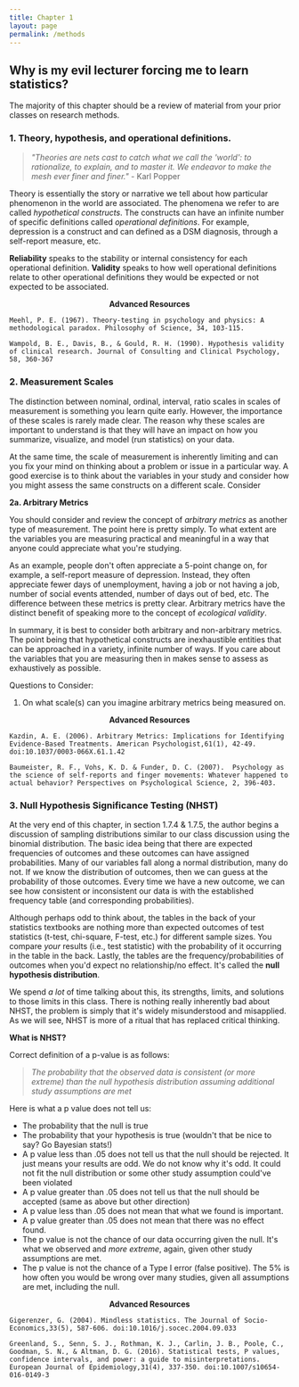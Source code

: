 ```yaml
---
title: Chapter 1
layout: page
permalink: /methods
---
```


## Why is my evil lecturer forcing me to learn statistics?

The majority of this chapter should be a review of material from your prior classes on research methods.  

### 1. Theory, hypothesis, and operational definitions.

> *"Theories are nets cast to catch what we call the 'world': to rationalize, to explain, and to master it. We endeavor to make the mesh ever finer and finer."* - Karl Popper

Theory is essentially the story or narrative we tell about how particular phenomenon in the world are associated.  The phenomena we refer to are called *hypothetical constructs*.  The constructs can have an infinite number of specific definitions called *operational definitions*.  For example, depression is a construct and can defined as a DSM diagnosis, through a self-report measure, etc. 

**Reliability** speaks to the stability or internal consistency for each operational definition.  **Validity** speaks to how well operational definitions relate to other operational definitions they would be expected or not expected to be associated.  


    
<strong><center>Advanced Resources</center></strong>

    Meehl, P. E. (1967). Theory-testing in psychology and physics: A methodological paradox. Philosophy of Science, 34, 103-115.
    
    Wampold, B. E., Davis, B., & Gould, R. H. (1990). Hypothesis validity of clinical research. Journal of Consulting and Clinical Psychology, 58, 360-367


### 2. Measurement Scales

The distinction between nominal, ordinal, interval, ratio scales in scales of measurement is something you learn quite early.  However, the importance of these scales is rarely made clear.  The reason why these scales are important to understand is that they will have an impact on how you summarize, visualize, and model (run statistics) on your data.  

At the same time, the scale of measurement is inherently limiting and can you fix your mind on thinking about a problem or issue in a particular way. A good exercise is to think about the variables in your study and consider how you might assess the same constructs on a different scale.  Consider 

**2a. Arbitrary Metrics**

You should consider and review the concept of *arbitrary metrics* as another type of measurement. The point here is pretty simply.  To what extent are the variables you are measuring practical and meaningful in a way that anyone could appreciate what you're studying.   

As an example, people don't often appreciate a 5-point change on, for example, a self-report measure of depression.  Instead, they often appreciate fewer days of unemployment, having a job or not having a job, number of social events attended, number of days out of bed, etc.  The difference between these metrics is pretty clear.  Arbitrary metrics have the distinct benefit of speaking more to the concept of *ecological validity*.

In summary, it is best to consider both arbitrary and non-arbitrary metrics.  The point being that hypothetical constructs are inexhaustible entities that can be approached in a variety, infinite number of ways.  If you care about the variables that you are measuring then in makes sense to assess as exhaustively as possible.   

Questions to Consider: 

1. On what scale(s) can you imagine arbitrary metrics being measured on.


<strong><center>Advanced Resources</center></strong>

    Kazdin, A. E. (2006). Arbitrary Metrics: Implications for Identifying Evidence-Based Treatments. American Psychologist,61(1), 42-49. doi:10.1037/0003-066X.61.1.42
    
    Baumeister, R. F., Vohs, K. D. & Funder, D. C. (2007).  Psychology as the science of self-reports and finger movements: Whatever happened to actual behavior? Perspectives on Psychological Science, 2, 396-403. 

### 3. Null Hypothesis Significance Testing (NHST)

At the very end of this chapter, in section 1.7.4 & 1.7.5, the author begins a discussion of sampling distributions similar to our class discussion using the binomial distribution.  The basic idea being that there are expected frequencies of outcomes and these outcomes can have assigned probabilities.  Many of our variables fall along a normal distribution, many do not.  If we know the distribution of outcomes, then we can guess at the probability of those outcomes.  Every time we have a new outcome, we can see how consistent or inconsistent our data is with the established frequency table (and corresponding probabilities).

Although perhaps odd to think about, the tables in the back of your statistics textbooks are nothing more than expected outcomes of test statistics (t-test, chi-square, F-test, etc.) for different sample sizes.   You compare *your* results (i.e., test statistic) with the probability of it occurring in the table in the back.  Lastly, the tables are the frequency/probabilities of outcomes when you'd expect no relationship/no effect.  It's called the **null hypothesis distribution**.

We spend *a lot* of time talking about this, its strengths, limits, and solutions to those limits in this class.  There is nothing really inherently bad about NHST, the problem is simply that it's widely misunderstood and misapplied.  As we will see, NHST is more of a ritual that has replaced critical thinking. 

**What is NHST?**

Correct definition of a p-value is as follows:

> *The probability that the observed data is consistent (or more extreme) than the null hypothesis distribution assuming additional study assumptions are met*

Here is what a p value does not tell us:

  * The probability that the null is true
  * The probability that your hypothesis is true (wouldn't that be nice to say? Go Bayesian stats!)
  * A p value less than .05 does not tell us that the null should be rejected. It just means your results are odd. We do not know why it's odd. It could not fit the null distribution or some other study assumption could've been violated
  * A p value greater than .05 does not tell us that the null should be accepted (same as above but other direction)
  * A p value less than .05 does not mean that what we found is important.
  * A p value greater than .05 does not mean that there was no effect found. 
  * The p value is not the chance of our data occurring given the null.  It's what we observed and *more extreme*, again, given other study assumptions are met.
  * The p value is not the chance of a Type I error (false positive).  The 5% is how often you would be wrong over many studies, given all assumptions are met, including the null. 


<strong><center>Advanced Resources</center></strong>

    Gigerenzer, G. (2004). Mindless statistics. The Journal of Socio-Economics,33(5), 587-606. doi:10.1016/j.socec.2004.09.033
    
    Greenland, S., Senn, S. J., Rothman, K. J., Carlin, J. B., Poole, C., Goodman, S. N., & Altman, D. G. (2016). Statistical tests, P values, confidence intervals, and power: a guide to misinterpretations. European Journal of Epidemiology,31(4), 337-350. doi:10.1007/s10654-016-0149-3
    
    
